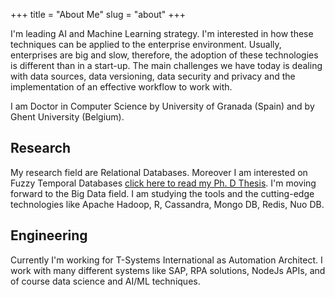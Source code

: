 +++
title = "About Me"
slug = "about"
+++

I'm leading AI and Machine Learning strategy. I'm interested in how these techniques can be applied to the enterprise environment. 
Usually, enterprises are big and slow, therefore, the adoption of these technologies is different than in a start-up. The main challenges we have today is dealing with data sources, data versioning, data security and privacy and the implementation of an effective workflow to work with.


I am Doctor in Computer Science by University of Granada (Spain) and by Ghent University (Belgium).


 
## Research

My research field are Relational Databases. Moreover I am interested on Fuzzy Temporal Databases [click here to read my Ph. D Thesis](https://biblio.ugent.be/publication/4127557).
I'm moving forward to the Big Data field. I am studying the tools and the cutting-edge technologies like Apache Hadoop, R, Cassandra, Mongo DB, Redis, Nuo DB.

 
## Engineering

Currently I'm working for T-Systems International as Automation Architect.
I work with many different systems like SAP, RPA solutions, NodeJs APIs, and of course data science and AI/ML techniques.